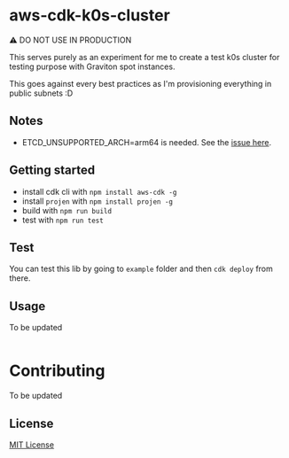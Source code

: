 aws-cdk-k0s-cluster
===================

⚠️ DO NOT USE IN PRODUCTION

This serves purely as an experiment for me to create a test k0s cluster for testing purpose with Graviton spot instances.

This goes against every best practices as I'm provisioning everything in public subnets :D

## Notes

- ETCD_UNSUPPORTED_ARCH=arm64 is needed. See the [issue here](https://github.com/k0sproject/k0s/issues/424).


## Getting started

- install cdk cli with `npm install aws-cdk -g`
- install `projen` with `npm install projen -g`
- build with `npm run build`
- test with `npm run test`
## Test

You can test this lib by going to `example` folder and then `cdk deploy` from there.
## Usage

To be updated

```ts
```
# Contributing

To be updated
## License

[MIT License](./LICENSE)
